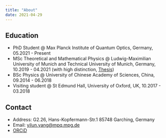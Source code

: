```yaml
---
title: "About"
date: 2021-04-29
---
```


## Education
- PhD Student @ Max Planck Institute of Quantum Optics, Germany, 05.2021 - Present
- MSc Theoretical and Mathematical Physics @ Ludwig-Maximilian University of Munich and Technical University of Munich, Germany, 10.2019 - 04.2021 (with high distinction, [Thesis](/files/master_thesis.pdf))
- BSc Physics @ University of Chinese Academy of Sciences, China, 09.2014 - 06.2018
- Visiting student @ St Edmund Hall, University of Oxford, UK, 10.2017 - 03.2018


## Contact

- Address: G2.26, Hans-Kopfermann-Str.1 85748 Garching, Germany
- Email: yilun.yang@mpq.mpg.de
- [ORCiD](https://orcid.org/0000-0002-1039-4432)